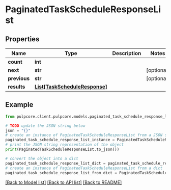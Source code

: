 # PaginatedTaskScheduleResponseList


## Properties

Name | Type | Description | Notes
------------ | ------------- | ------------- | -------------
**count** | **int** |  | 
**next** | **str** |  | [optional] 
**previous** | **str** |  | [optional] 
**results** | [**List[TaskScheduleResponse]**](TaskScheduleResponse.md) |  | 

## Example

```python
from pulpcore.client.pulpcore.models.paginated_task_schedule_response_list import PaginatedTaskScheduleResponseList

# TODO update the JSON string below
json = "{}"
# create an instance of PaginatedTaskScheduleResponseList from a JSON string
paginated_task_schedule_response_list_instance = PaginatedTaskScheduleResponseList.from_json(json)
# print the JSON string representation of the object
print(PaginatedTaskScheduleResponseList.to_json())

# convert the object into a dict
paginated_task_schedule_response_list_dict = paginated_task_schedule_response_list_instance.to_dict()
# create an instance of PaginatedTaskScheduleResponseList from a dict
paginated_task_schedule_response_list_from_dict = PaginatedTaskScheduleResponseList.from_dict(paginated_task_schedule_response_list_dict)
```
[[Back to Model list]](../README.md#documentation-for-models) [[Back to API list]](../README.md#documentation-for-api-endpoints) [[Back to README]](../README.md)


